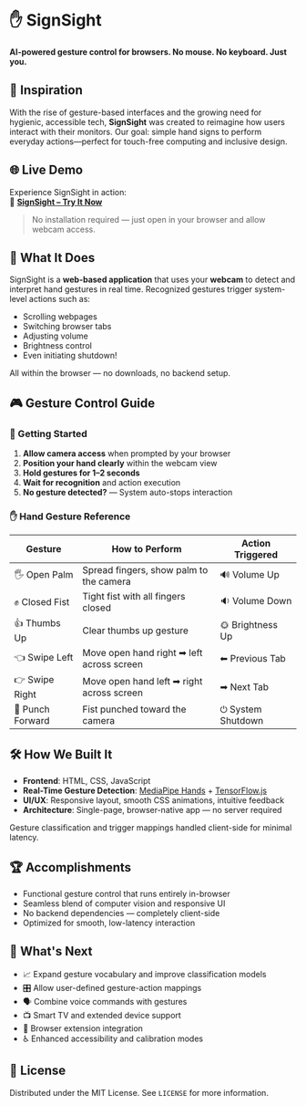 # ✋ SignSight

**AI-powered gesture control for browsers. No mouse. No keyboard. Just you.**


## 🚀 Inspiration

With the rise of gesture-based interfaces and the growing need for hygienic, accessible tech, **SignSight** was created to reimagine how users interact with their monitors. Our goal: simple hand signs to perform everyday actions—perfect for touch-free computing and inclusive design.

## 🌐 Live Demo

Experience SignSight in action:  
🔗 **[SignSight – Try It Now](https://yashwanths814.github.io/SignSight/)**

> No installation required — just open in your browser and allow webcam access.


## 🧠 What It Does

SignSight is a **web-based application** that uses your **webcam** to detect and interpret hand gestures in real time. Recognized gestures trigger system-level actions such as:

- Scrolling webpages
- Switching browser tabs
- Adjusting volume
- Brightness control
- Even initiating shutdown!

All within the browser — no downloads, no backend setup.


## 🎮 Gesture Control Guide

### 🚦 Getting Started

1. **Allow camera access** when prompted by your browser  
2. **Position your hand clearly** within the webcam view  
3. **Hold gestures for 1–2 seconds**  
4. **Wait for recognition** and action execution  
5. **No gesture detected?** — System auto-stops interaction  

### ✋ Hand Gesture Reference

| Gesture         | How to Perform                             | Action Triggered      |
|----------------|---------------------------------------------|-----------------------|
| 🖐️ Open Palm    | Spread fingers, show palm to the camera    | 🔊 Volume Up          |
| ✊ Closed Fist   | Tight fist with all fingers closed         | 🔉 Volume Down        |
| 👍 Thumbs Up     | Clear thumbs up gesture                    | 🌞 Brightness Up      |
| 👈 Swipe Left    | Move open hand right ➡ left across screen | ⬅ Previous Tab        |
| 👉 Swipe Right   | Move open hand left ➡ right across screen | ➡ Next Tab            |
| 👊 Punch Forward | Fist punched toward the camera             | ⏻ System Shutdown     |



## 🛠️ How We Built It

- **Frontend**: HTML, CSS, JavaScript  
- **Real-Time Gesture Detection**: [MediaPipe Hands](https://google.github.io/mediapipe/solutions/hands.html) + [TensorFlow.js](https://www.tensorflow.org/js)  
- **UI/UX**: Responsive layout, smooth CSS animations, intuitive feedback  
- **Architecture**: Single-page, browser-native app — no server required  

Gesture classification and trigger mappings handled client-side for minimal latency.


## 🏆 Accomplishments

- Functional gesture control that runs entirely in-browser  
- Seamless blend of computer vision and responsive UI  
- No backend dependencies — completely client-side  
- Optimized for smooth, low-latency interaction  

## 🔮 What's Next

- 📈 Expand gesture vocabulary and improve classification models  
- 🎛 Allow user-defined gesture-action mappings  
- 🗣 Combine voice commands with gestures  
- 📺 Smart TV and extended device support  
- 🧩 Browser extension integration  
- ♿ Enhanced accessibility and calibration modes  

## 📄 License

Distributed under the MIT License. See `LICENSE` for more information.


